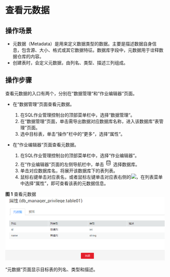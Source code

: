 # 查看元数据<a name="dli_01_0008"></a>

## 操作场景<a name="section35142993104733"></a>

-   元数据（Metadata）是用来定义数据类型的数据。主要是描述数据自身信息，包含源、大小、格式或其它数据特征。数据库字段中，元数据用于诠释数据仓库的内容。
-   创建表时，会定义元数据，由列名、类型、描述三列组成。

## 操作步骤<a name="section38089543314"></a>

查看元数据的入口有两个，分别在“数据管理“和“作业编辑器“页面。

-   在“数据管理“页面查看元数据。
    1.  在SQL作业管理控制台的顶部菜单栏中，选择“数据管理“。
    2.  在“数据管理“页面，单击需导出数据对应数据库名称，进入该数据库“表管理”页面。
    3.  选中目标表，单击“操作”栏中的“更多“，选择“属性“。

-   在“作业编辑器“页面查看元数据。
    1.  在SQL作业管理控制台的顶部菜单栏中，选择“作业编辑器“。
    2.  在“作业编辑器“页面的左侧导航栏中，单击![](figures/icon-数据库.png)选择数据库。
    3.  单击对应数据库名，将展开该数据库下的表列表。
    4.  鼠标右键单击对应表名，或者鼠标左键单击对应表右侧的![](figures/zh-cn_image_0206789722.png)，在列表菜单中选择“属性”，即可查看该表的元数据信息。


**图 1**  查看元数据<a name="fig691415814593"></a>  
![](figures/查看元数据.png "查看元数据")

“元数据“页面显示目标表的列名、类型和描述。

